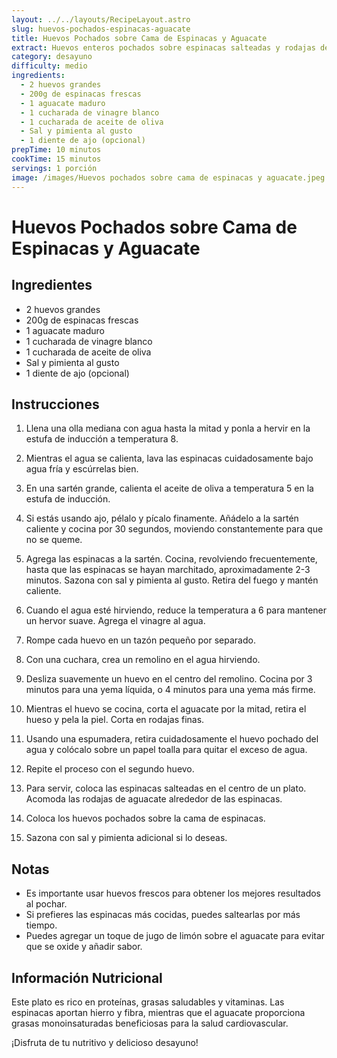 ```yaml
---
layout: ../../layouts/RecipeLayout.astro
slug: huevos-pochados-espinacas-aguacate
title: Huevos Pochados sobre Cama de Espinacas y Aguacate
extract: Huevos enteros pochados sobre espinacas salteadas y rodajas de aguacate fresco, un desayuno nutritivo y delicioso.
category: desayuno
difficulty: medio
ingredients:
  - 2 huevos grandes
  - 200g de espinacas frescas
  - 1 aguacate maduro
  - 1 cucharada de vinagre blanco
  - 1 cucharada de aceite de oliva
  - Sal y pimienta al gusto
  - 1 diente de ajo (opcional)
prepTime: 10 minutos
cookTime: 15 minutos
servings: 1 porción
image: /images/Huevos pochados sobre cama de espinacas y aguacate.jpeg
---
```


# Huevos Pochados sobre Cama de Espinacas y Aguacate

## Ingredientes

- 2 huevos grandes
- 200g de espinacas frescas
- 1 aguacate maduro
- 1 cucharada de vinagre blanco
- 1 cucharada de aceite de oliva
- Sal y pimienta al gusto
- 1 diente de ajo (opcional)

## Instrucciones

1. Llena una olla mediana con agua hasta la mitad y ponla a hervir en la estufa de inducción a temperatura 8.

2. Mientras el agua se calienta, lava las espinacas cuidadosamente bajo agua fría y escúrrelas bien.

3. En una sartén grande, calienta el aceite de oliva a temperatura 5 en la estufa de inducción.

4. Si estás usando ajo, pélalo y pícalo finamente. Añádelo a la sartén caliente y cocina por 30 segundos, moviendo constantemente para que no se queme.

5. Agrega las espinacas a la sartén. Cocina, revolviendo frecuentemente, hasta que las espinacas se hayan marchitado, aproximadamente 2-3 minutos. Sazona con sal y pimienta al gusto. Retira del fuego y mantén caliente.

6. Cuando el agua esté hirviendo, reduce la temperatura a 6 para mantener un hervor suave. Agrega el vinagre al agua.

7. Rompe cada huevo en un tazón pequeño por separado.

8. Con una cuchara, crea un remolino en el agua hirviendo.

9. Desliza suavemente un huevo en el centro del remolino. Cocina por 3 minutos para una yema líquida, o 4 minutos para una yema más firme.

10. Mientras el huevo se cocina, corta el aguacate por la mitad, retira el hueso y pela la piel. Corta en rodajas finas.

11. Usando una espumadera, retira cuidadosamente el huevo pochado del agua y colócalo sobre un papel toalla para quitar el exceso de agua.

12. Repite el proceso con el segundo huevo.

13. Para servir, coloca las espinacas salteadas en el centro de un plato. Acomoda las rodajas de aguacate alrededor de las espinacas.

14. Coloca los huevos pochados sobre la cama de espinacas.

15. Sazona con sal y pimienta adicional si lo deseas.

## Notas

- Es importante usar huevos frescos para obtener los mejores resultados al pochar.
- Si prefieres las espinacas más cocidas, puedes saltearlas por más tiempo.
- Puedes agregar un toque de jugo de limón sobre el aguacate para evitar que se oxide y añadir sabor.

## Información Nutricional

Este plato es rico en proteínas, grasas saludables y vitaminas. Las espinacas aportan hierro y fibra, mientras que el aguacate proporciona grasas monoinsaturadas beneficiosas para la salud cardiovascular.

¡Disfruta de tu nutritivo y delicioso desayuno!
